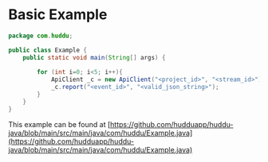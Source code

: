 # Basic Example

```java
package com.huddu;

public class Example {
    public static void main(String[] args) {
        
        for (int i=0; i<5; i++){
            ApiClient _c = new ApiClient("<project_id>", "<stream_id>"); // you can optionally also pass a token
            _c.report("<event_id>", "<valid_json_string>");
        }
    }
}
```

This example can be found at [https://github.com/hudduapp/huddu-java/blob/main/src/main/java/com/huddu/Example.java](https://github.com/hudduapp/huddu-java/blob/main/src/main/java/com/huddu/Example.java)
